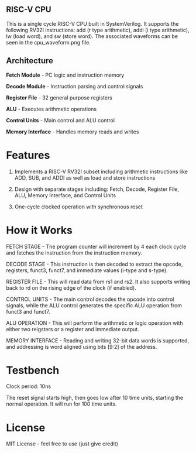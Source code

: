 ## RISC-V CPU

This is a single cycle RISC-V CPU built in SystemVerilog. It supports the following RV32I instructions: add (r type arithmetic), addi (i type arithmetic), lw (load word), and sw (store word). The associated waveforms can be seen in the cpu_waveform.png file.

## Architecture

**Fetch Module** - PC logic and instruction memory

**Decode Module** - Instruction parsing and control signals

**Register File** - 32 general purpose registers

**ALU** - Executes arithmetic operations

**Control Units** - Main control and ALU control

**Memory Interface** - Handles memory reads and writes

# Features

1. Implements a RISC-V RV32I subset including arithmetic instructions like ADD, SUB, and ADDI as well as load and store instructions

2. Design with separate stages including: Fetch, Decode, Register File, ALU, Memory Interface, and Control Units

3. One-cycle clocked operation with synchronous reset

# How it Works

FETCH STAGE - The program counter will increment by 4 each clock cycle and fetches the instruction from the instruction memory.

DECODE STAGE - This instruction is then decoded to extract the opcode, registers, funct3, funct7, and immediate values (i-type and s-type).

REGISTER FILE - This will read data from rs1 and rs2. It also supports writing back to rd on the rising edge of the clock (if enabled).

CONTROL UNITS - The main control decodes the opcode into control signals, while the ALU control generates the specific ALU operation from funct3 and funct7.

ALU OPERATION - This will perform the arithmetic or logic operation with either two reigsters or a register and immediate output.

MEMORY INTERFACE - Reading and writing 32-bit data words is supported, and addressing is word aligned using bits [9:2] of the address.

# Testbench

Clock period: 10ns

The reset signal starts high, then goes low after 10 time units, starting the normal operation. It will run for 100 time units.

# License

MIT License - feel free to use (just give credit)
